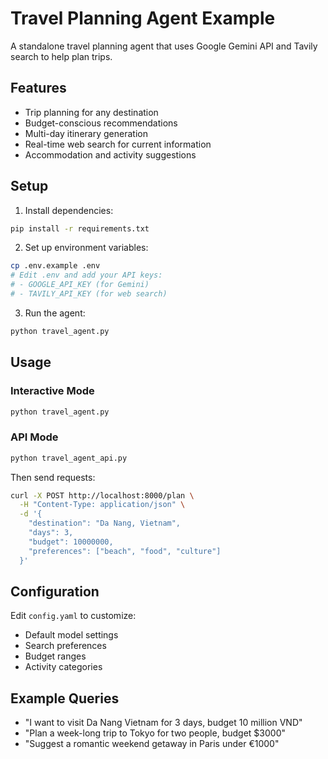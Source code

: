 # Travel Planning Agent Example

A standalone travel planning agent that uses Google Gemini API and Tavily search to help plan trips.

## Features

- Trip planning for any destination
- Budget-conscious recommendations
- Multi-day itinerary generation
- Real-time web search for current information
- Accommodation and activity suggestions

## Setup

1. Install dependencies:
```bash
pip install -r requirements.txt
```

2. Set up environment variables:
```bash
cp .env.example .env
# Edit .env and add your API keys:
# - GOOGLE_API_KEY (for Gemini)
# - TAVILY_API_KEY (for web search)
```

3. Run the agent:
```bash
python travel_agent.py
```

## Usage

### Interactive Mode
```bash
python travel_agent.py
```

### API Mode
```bash
python travel_agent_api.py
```

Then send requests:
```bash
curl -X POST http://localhost:8000/plan \
  -H "Content-Type: application/json" \
  -d '{
    "destination": "Da Nang, Vietnam",
    "days": 3,
    "budget": 10000000,
    "preferences": ["beach", "food", "culture"]
  }'
```

## Configuration

Edit `config.yaml` to customize:
- Default model settings
- Search preferences
- Budget ranges
- Activity categories

## Example Queries

- "I want to visit Da Nang Vietnam for 3 days, budget 10 million VND"
- "Plan a week-long trip to Tokyo for two people, budget $3000"
- "Suggest a romantic weekend getaway in Paris under €1000"
